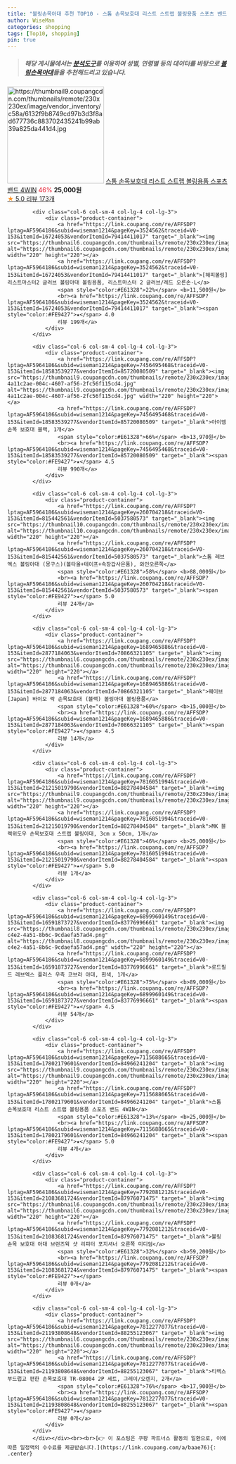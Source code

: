 ```yaml
---
title: "볼링손목아대 추천 TOP10 - 스톰 손목보호대 리스트 스트랩 볼링용품 스포츠 밴드 4WIN"
author: WiseMan
categories: shopping
tags: [Top10, shopping]
pin: true
---
```


> ##### 해당 게시물에서는 [**분석도구**](https://itemscout.io/)를 이용하여 **성별**, **연령별** 등의 데이터를 바탕으로 [**볼링손목아대**](https://link.coupang.com/a/baae76)들을 추천해드리고 있습니다.
<div class="container"><div class="row">
            <div class="col-6 col-sm-4 col-lg-4 col-lg-3">
                <div class="product-container">
                    <a href="https://link.coupang.com/re/AFFSDP?lptag=AF5964186&subid=wiseman1214&pageKey=5007900572&traceid=V0-153&itemId=6701841395&vendorItemId=73995465834" target="_blank"><img src="https://thumbnail9.coupangcdn.com/thumbnails/remote/230x230ex/image/vendor_inventory/c58a/6132f9b8749cd97b3d3f8ad677736c883702435241b99ab39a825da441d4.jpg" alt="https://thumbnail9.coupangcdn.com/thumbnails/remote/230x230ex/image/vendor_inventory/c58a/6132f9b8749cd97b3d3f8ad677736c883702435241b99ab39a825da441d4.jpg" width="220" height="220"></a>
                    <a href="https://link.coupang.com/re/AFFSDP?lptag=AF5964186&subid=wiseman1214&pageKey=5007900572&traceid=V0-153&itemId=6701841395&vendorItemId=73995465834" target="_blank">스톰 손목보호대 리스트 스트랩 볼링용품 스포츠 밴드 4WIN</a>
                    <span style="color:#E61328">46%</span> <b>25,000원</b>
                    <br><a href="https://link.coupang.com/re/AFFSDP?lptag=AF5964186&subid=wiseman1214&pageKey=5007900572&traceid=V0-153&itemId=6701841395&vendorItemId=73995465834" target="_blank"><span style="color:#FE9427">★</span> 5.0
                    리뷰 173개</a>
                </div>
            </div>
            
            <div class="col-6 col-sm-4 col-lg-4 col-lg-3">
                <div class="product-container">
                    <a href="https://link.coupang.com/re/AFFSDP?lptag=AF5964186&subid=wiseman1214&pageKey=3524562&traceid=V0-153&itemId=16724053&vendorItemId=79414411017" target="_blank"><img src="https://thumbnail6.coupangcdn.com/thumbnails/remote/230x230ex/image/vendor_inventory/fa42/fcb4e1515799335613f37f8e16d6d7eebdb8ab99e8c8fa94c8c4790cb573.JPG" alt="https://thumbnail6.coupangcdn.com/thumbnails/remote/230x230ex/image/vendor_inventory/fa42/fcb4e1515799335613f37f8e16d6d7eebdb8ab99e8c8fa94c8c4790cb573.JPG" width="220" height="220"></a>
                    <a href="https://link.coupang.com/re/AFFSDP?lptag=AF5964186&subid=wiseman1214&pageKey=3524562&traceid=V0-153&itemId=16724053&vendorItemId=79414411017" target="_blank">[해피볼링] 리스트마스터2 글러브 볼링아대 볼링용품, 리스트마스터 2 글러브/레드 오른손-L</a>
                    <span style="color:#E61328">22%</span> <b>11,500원</b>
                    <br><a href="https://link.coupang.com/re/AFFSDP?lptag=AF5964186&subid=wiseman1214&pageKey=3524562&traceid=V0-153&itemId=16724053&vendorItemId=79414411017" target="_blank"><span style="color:#FE9427">★</span> 4.0
                    리뷰 199개</a>
                </div>
            </div>
            
            <div class="col-6 col-sm-4 col-lg-4 col-lg-3">
                <div class="product-container">
                    <a href="https://link.coupang.com/re/AFFSDP?lptag=AF5964186&subid=wiseman1214&pageKey=7456495468&traceid=V0-153&itemId=18583539277&vendorItemId=85720080509" target="_blank"><img src="https://thumbnail9.coupangcdn.com/thumbnails/remote/230x230ex/image/retail/images/5774460739476-4a11c2ae-004c-4607-af56-2fc56f115cd4.jpg" alt="https://thumbnail9.coupangcdn.com/thumbnails/remote/230x230ex/image/retail/images/5774460739476-4a11c2ae-004c-4607-af56-2fc56f115cd4.jpg" width="220" height="220"></a>
                    <a href="https://link.coupang.com/re/AFFSDP?lptag=AF5964186&subid=wiseman1214&pageKey=7456495468&traceid=V0-153&itemId=18583539277&vendorItemId=85720080509" target="_blank">아이엠 손목 보호대 블랙, 1개</a>
                    <span style="color:#E61328">66%</span> <b>13,970원</b>
                    <br><a href="https://link.coupang.com/re/AFFSDP?lptag=AF5964186&subid=wiseman1214&pageKey=7456495468&traceid=V0-153&itemId=18583539277&vendorItemId=85720080509" target="_blank"><span style="color:#FE9427">★</span> 4.5
                    리뷰 990개</a>
                </div>
            </div>
            
            <div class="col-6 col-sm-4 col-lg-4 col-lg-3">
                <div class="product-container">
                    <a href="https://link.coupang.com/re/AFFSDP?lptag=AF5964186&subid=wiseman1214&pageKey=260704218&traceid=V0-153&itemId=815442561&vendorItemId=5037580573" target="_blank"><img src="https://thumbnail10.coupangcdn.com/thumbnails/remote/230x230ex/image/vendor_inventory/c646/795cccdc3e13b60c3e3a89387bd2385dc924dc151cd4261a3ca232c26a21.jpg" alt="https://thumbnail10.coupangcdn.com/thumbnails/remote/230x230ex/image/vendor_inventory/c646/795cccdc3e13b60c3e3a89387bd2385dc924dc151cd4261a3ca232c26a21.jpg" width="220" height="220"></a>
                    <a href="https://link.coupang.com/re/AFFSDP?lptag=AF5964186&subid=wiseman1214&pageKey=260704218&traceid=V0-153&itemId=815442561&vendorItemId=5037580573" target="_blank">스톰 레브엑스 볼링아대 (몽구스)(볼타올+테이프+속장갑사은품), 와인오른쪽</a>
                    <span style="color:#E61328">58%</span> <b>88,000원</b>
                    <br><a href="https://link.coupang.com/re/AFFSDP?lptag=AF5964186&subid=wiseman1214&pageKey=260704218&traceid=V0-153&itemId=815442561&vendorItemId=5037580573" target="_blank"><span style="color:#FE9427">★</span> 5.0
                    리뷰 24개</a>
                </div>
            </div>
            
            <div class="col-6 col-sm-4 col-lg-4 col-lg-3">
                <div class="product-container">
                    <a href="https://link.coupang.com/re/AFFSDP?lptag=AF5964186&subid=wiseman1214&pageKey=1689465886&traceid=V0-153&itemId=2877184063&vendorItemId=70866321105" target="_blank"><img src="https://thumbnail6.coupangcdn.com/thumbnails/remote/230x230ex/image/vendor_inventory/c498/31d1231656d0c2bbdd9c096959377d7542f6c1eb9ab221e03270f80ce0bb.jpg" alt="https://thumbnail6.coupangcdn.com/thumbnails/remote/230x230ex/image/vendor_inventory/c498/31d1231656d0c2bbdd9c096959377d7542f6c1eb9ab221e03270f80ce0bb.jpg" width="220" height="220"></a>
                    <a href="https://link.coupang.com/re/AFFSDP?lptag=AF5964186&subid=wiseman1214&pageKey=1689465886&traceid=V0-153&itemId=2877184063&vendorItemId=70866321105" target="_blank">웨이브 [Japan] 바이오 락 손목보호대 (블랙) 볼링아대 볼링용품</a>
                    <span style="color:#E61328">60%</span> <b>15,000원</b>
                    <br><a href="https://link.coupang.com/re/AFFSDP?lptag=AF5964186&subid=wiseman1214&pageKey=1689465886&traceid=V0-153&itemId=2877184063&vendorItemId=70866321105" target="_blank"><span style="color:#FE9427">★</span> 4.5
                    리뷰 14개</a>
                </div>
            </div>
            
            <div class="col-6 col-sm-4 col-lg-4 col-lg-3">
                <div class="product-container">
                    <a href="https://link.coupang.com/re/AFFSDP?lptag=AF5964186&subid=wiseman1214&pageKey=7816051994&traceid=V0-153&itemId=21215019790&vendorItemId=88278404584" target="_blank"><img src="https://thumbnail9.coupangcdn.com/thumbnails/remote/230x230ex/image/vendor_inventory/ca8f/4b42c4aa25d634a94a0fbf25100a4851746b38e938ca3397b5f7aaabbc1d.jpg" alt="https://thumbnail9.coupangcdn.com/thumbnails/remote/230x230ex/image/vendor_inventory/ca8f/4b42c4aa25d634a94a0fbf25100a4851746b38e938ca3397b5f7aaabbc1d.jpg" width="220" height="220"></a>
                    <a href="https://link.coupang.com/re/AFFSDP?lptag=AF5964186&subid=wiseman1214&pageKey=7816051994&traceid=V0-153&itemId=21215019790&vendorItemId=88278404584" target="_blank">MK 블랙위도우 손목보호대 스트랩 볼링아대, 3cm x 50cm, 1개</a>
                    <span style="color:#E61328">46%</span> <b>25,000원</b>
                    <br><a href="https://link.coupang.com/re/AFFSDP?lptag=AF5964186&subid=wiseman1214&pageKey=7816051994&traceid=V0-153&itemId=21215019790&vendorItemId=88278404584" target="_blank"><span style="color:#FE9427">★</span> 5.0
                    리뷰 1개</a>
                </div>
            </div>
            
            <div class="col-6 col-sm-4 col-lg-4 col-lg-3">
                <div class="product-container">
                    <a href="https://link.coupang.com/re/AFFSDP?lptag=AF5964186&subid=wiseman1214&pageKey=6899960149&traceid=V0-153&itemId=16591873727&vendorItemId=83776996661" target="_blank"><img src="https://thumbnail8.coupangcdn.com/thumbnails/remote/230x230ex/image/retail/images/2022/11/07/11/8/a9bf1e3e-c4e2-4a51-8b6c-9cdaefa57ad4.png" alt="https://thumbnail8.coupangcdn.com/thumbnails/remote/230x230ex/image/retail/images/2022/11/07/11/8/a9bf1e3e-c4e2-4a51-8b6c-9cdaefa57ad4.png" width="220" height="220"></a>
                    <a href="https://link.coupang.com/re/AFFSDP?lptag=AF5964186&subid=wiseman1214&pageKey=6899960149&traceid=V0-153&itemId=16591873727&vendorItemId=83776996661" target="_blank">로드필드 레브엑스 플러스 우측 코브라 아대, 흰색, 1개</a>
                    <span style="color:#E61328">75%</span> <b>89,000원</b>
                    <br><a href="https://link.coupang.com/re/AFFSDP?lptag=AF5964186&subid=wiseman1214&pageKey=6899960149&traceid=V0-153&itemId=16591873727&vendorItemId=83776996661" target="_blank"><span style="color:#FE9427">★</span> 4.5
                    리뷰 54개</a>
                </div>
            </div>
            
            <div class="col-6 col-sm-4 col-lg-4 col-lg-3">
                <div class="product-container">
                    <a href="https://link.coupang.com/re/AFFSDP?lptag=AF5964186&subid=wiseman1214&pageKey=7115688665&traceid=V0-153&itemId=17802179601&vendorItemId=84966241204" target="_blank"><img src="https://thumbnail9.coupangcdn.com/thumbnails/remote/230x230ex/image/vendor_inventory/e73a/f674c762d2db5dc34f73a7256dfc76d432977a118e82f2d6882d91c71f61.PNG" alt="https://thumbnail9.coupangcdn.com/thumbnails/remote/230x230ex/image/vendor_inventory/e73a/f674c762d2db5dc34f73a7256dfc76d432977a118e82f2d6882d91c71f61.PNG" width="220" height="220"></a>
                    <a href="https://link.coupang.com/re/AFFSDP?lptag=AF5964186&subid=wiseman1214&pageKey=7115688665&traceid=V0-153&itemId=17802179601&vendorItemId=84966241204" target="_blank">스톰 손목보호대 리스트 스트랩 볼링용품 스포츠 밴드 4WIN</a>
                    <span style="color:#E61328">13%</span> <b>25,000원</b>
                    <br><a href="https://link.coupang.com/re/AFFSDP?lptag=AF5964186&subid=wiseman1214&pageKey=7115688665&traceid=V0-153&itemId=17802179601&vendorItemId=84966241204" target="_blank"><span style="color:#FE9427">★</span> 5.0
                    리뷰 4개</a>
                </div>
            </div>
            
            <div class="col-6 col-sm-4 col-lg-4 col-lg-3">
                <div class="product-container">
                    <a href="https://link.coupang.com/re/AFFSDP?lptag=AF5964186&subid=wiseman1214&pageKey=7792081212&traceid=V0-153&itemId=21083681724&vendorItemId=87976071475" target="_blank"><img src="https://thumbnail6.coupangcdn.com/thumbnails/remote/230x230ex/image/vendor_inventory/e896/4dfc710280dc68ce1a2a38987524123b903c25e8ac02c299c2b203f58d0b.jpg" alt="https://thumbnail6.coupangcdn.com/thumbnails/remote/230x230ex/image/vendor_inventory/e896/4dfc710280dc68ce1a2a38987524123b903c25e8ac02c299c2b203f58d0b.jpg" width="220" height="220"></a>
                    <a href="https://link.coupang.com/re/AFFSDP?lptag=AF5964186&subid=wiseman1214&pageKey=7792081212&traceid=V0-153&itemId=21083681724&vendorItemId=87976071475" target="_blank">볼링 손목 보호대 아대 브런즈윅 샷 리피터 포지셔너 오른쪽 미디엄</a>
                    <span style="color:#E61328">32%</span> <b>59,200원</b>
                    <br><a href="https://link.coupang.com/re/AFFSDP?lptag=AF5964186&subid=wiseman1214&pageKey=7792081212&traceid=V0-153&itemId=21083681724&vendorItemId=87976071475" target="_blank"><span style="color:#FE9427">★</span> 
                    리뷰 0개</a>
                </div>
            </div>
            
            <div class="col-6 col-sm-4 col-lg-4 col-lg-3">
                <div class="product-container">
                    <a href="https://link.coupang.com/re/AFFSDP?lptag=AF5964186&subid=wiseman1214&pageKey=7812277077&traceid=V0-153&itemId=21193808648&vendorItemId=88255123067" target="_blank"><img src="https://thumbnail6.coupangcdn.com/thumbnails/remote/230x230ex/image/vendor_inventory/fea7/97725a59959932139bedb516bbb3dcdd7a08a38e23422675365366236823.jpg" alt="https://thumbnail6.coupangcdn.com/thumbnails/remote/230x230ex/image/vendor_inventory/fea7/97725a59959932139bedb516bbb3dcdd7a08a38e23422675365366236823.jpg" width="220" height="220"></a>
                    <a href="https://link.coupang.com/re/AFFSDP?lptag=AF5964186&subid=wiseman1214&pageKey=7812277077&traceid=V0-153&itemId=21193808648&vendorItemId=88255123067" target="_blank">티렉스 부드럽고 편한 손목보호대 TR-08004 2P 세트, 그레이/오렌지, 2개</a>
                    <span style="color:#E61328">76%</span> <b>17,900원</b>
                    <br><a href="https://link.coupang.com/re/AFFSDP?lptag=AF5964186&subid=wiseman1214&pageKey=7812277077&traceid=V0-153&itemId=21193808648&vendorItemId=88255123067" target="_blank"><span style="color:#FE9427">★</span> 
                    리뷰 0개</a>
                </div>
            </div>
            </div></div><br><br>[👉 이 포스팅은 쿠팡 파트너스 활동의 일환으로, 이에 따른 일정액의 수수료를 제공받습니다.](https://link.coupang.com/a/baae76){: .center}